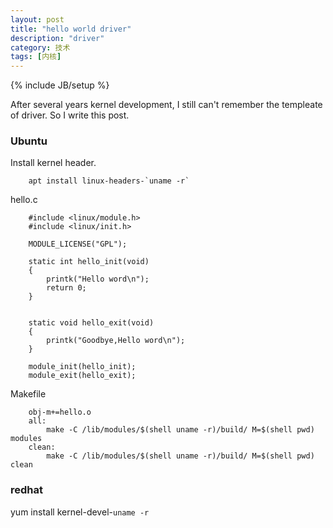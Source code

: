 ```yaml
---
layout: post
title: "hello world driver"
description: "driver"
category: 技术
tags: [内核]
---
```

{% include JB/setup %}


After several years kernel development, I still can't remember the templeate of driver. So I write this post.

<h3> Ubuntu </h3>

Install kernel header.

        apt install linux-headers-`uname -r`

hello.c

        #include <linux/module.h>
        #include <linux/init.h>

        MODULE_LICENSE("GPL");

        static int hello_init(void)
        {
            printk("Hello word\n");
            return 0;
        }


        static void hello_exit(void)
        {
            printk("Goodbye,Hello word\n");
        }

        module_init(hello_init);
        module_exit(hello_exit);

Makefile

        obj-m+=hello.o
        all:
            make -C /lib/modules/$(shell uname -r)/build/ M=$(shell pwd) modules
        clean:
            make -C /lib/modules/$(shell uname -r)/build/ M=$(shell pwd) clean


<h3> redhat </h3>

yum install kernel-devel-`uname -r`